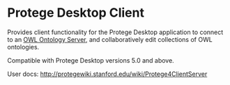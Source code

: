 Protege Desktop Client
======================

Provides client functionality for the Protege Desktop application to connect to an [OWL Ontology Server][], and collaboratively edit collections of OWL ontologies.

  [OWL Ontology Server]: http://github.com/protegeproject/org.protege.owl.server
  
Compatible with Protege Desktop versions 5.0 and above.

User docs: http://protegewiki.stanford.edu/wiki/Protege4ClientServer
